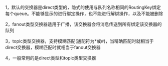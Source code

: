 1，默认的交换器是direct类型的，隐式的使用与队列名称相同的RoutingKey绑定每个queue。不能够显示的进行绑定操作，也不能进行解绑操作，以及不能被删除

2，fanout类型交换器适用于广播，该交换器会将消息传送到所有绑定该交换器的队列

3，topic类型交换器，支持模糊匹配(通配符为*或#)，当精确匹配时就相当于direct交换器，模糊匹配时就相当于fanout交换器

4，一般常用的是direct类型和topic类型交换器
